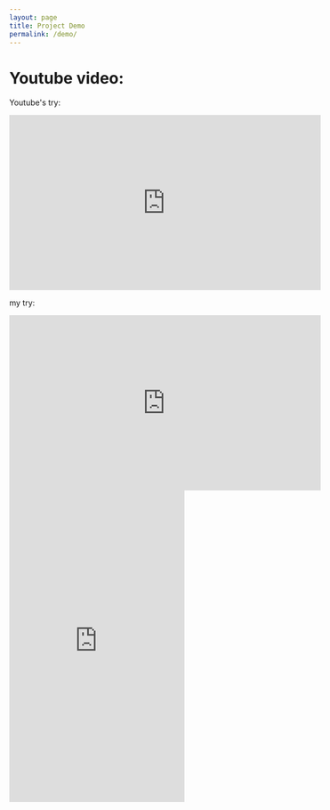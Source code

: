 ```yaml
---
layout: page
title: Project Demo
permalink: /demo/
---
```

# Youtube video:

Youtube's try:

<iframe width="560" height="315" src="https://www.youtube.com/embed/zMn7RPTVROs" title="YouTube video player" frameborder="0" allow="accelerometer; autoplay; clipboard-write; encrypted-media; gyroscope; picture-in-picture" allowfullscreen></iframe>


my try:

<iframe width="560" height="315" src="https://www.youtube.com/embed/zMn7RPTVROs" title="Youtube video Player" frameborder="0" allow="accelerometer; autoplay; clipboard-write; encrypted-media; gyroscope; picture-in-picture" allowfullscreen></iframe>


<iframe width="315" height="560" src="https://youtube.com/shorts/7q_7YfnZtTw?feature=share" title="YouTube video player" frameborder="0" allow="accelerometer; autoplay; clipboard-write; encrypted-media; gyroscope; picture-in-picture" allowfullscreen></iframe>
